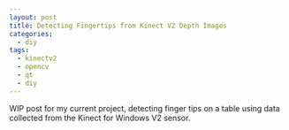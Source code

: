 ```yaml
---
layout: post
title: Detecting Fingertips from Kinect V2 Depth Images
categories:
  - diy
tags:
  - kinectv2
  - opencv
  - qt
  - diy
---
```


WIP post for my current project, detecting finger tips on a table using data collected from the Kinect for Windows V2 sensor. 
